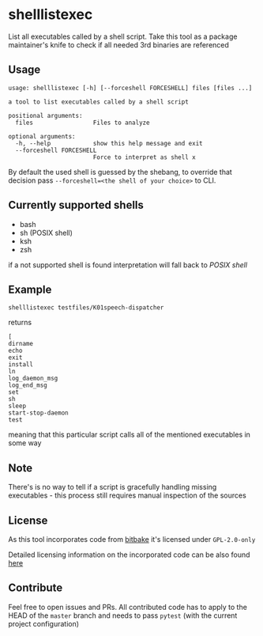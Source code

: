 # shelllistexec

List all executables called by a shell script.
Take this tool as a package maintainer's knife to check if all needed 3rd binaries are referenced

## Usage

```shell
usage: shelllistexec [-h] [--forceshell FORCESHELL] files [files ...]

a tool to list executables called by a shell script

positional arguments:
  files                 Files to analyze

optional arguments:
  -h, --help            show this help message and exit
  --forceshell FORCESHELL
                        Force to interpret as shell x
```

By default the used shell is guessed by the shebang, to override that decision pass `--forceshell=<the shell of your choice>` to CLI.

## Currently supported shells

- bash
- sh (POSIX shell)
- ksh
- zsh

if a not supported shell is found interpretation will fall back to *POSIX shell*

## Example

```shell
shelllistexec testfiles/K01speech-dispatcher
```

returns

```shell
[
dirname
echo
exit
install
ln
log_daemon_msg
log_end_msg
set
sh
sleep
start-stop-daemon
test
```

meaning that this particular script calls all of the mentioned executables in some way

## Note

There's is no way to tell if a script is gracefully handling missing executables - this process still requires manual inspection of the sources

## License

As this tool incorporates code from [bitbake](https://git.openembedded.org/bitbake) it's licensed under `GPL-2.0-only`

Detailed licensing information on the incorporated code can be also found [here](shelllistexec/bb/LICENSE)

## Contribute

Feel free to open issues and PRs.
All contributed code has to apply to the HEAD of the `master` branch and needs to pass `pytest` (with the current project configuration)
